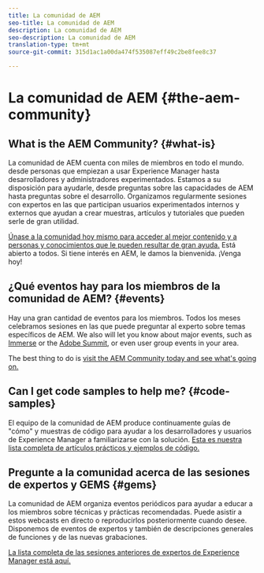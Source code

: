 ```yaml
---
title: La comunidad de AEM
seo-title: La comunidad de AEM
description: La comunidad de AEM
seo-description: La comunidad de AEM
translation-type: tm+mt
source-git-commit: 315d1ac1a00da474f535087eff49c2be8fee8c37

---
```



# La comunidad de AEM {#the-aem-community}

## What is the AEM Community? {#what-is}

La comunidad de AEM cuenta con miles de miembros en todo el mundo. desde personas que empiezan a usar Experience Manager hasta desarrolladores y administradores experimentados.  Estamos a su disposición para ayudarle, desde preguntas sobre las capacidades de AEM hasta preguntas sobre el desarrollo. Organizamos regularmente sesiones con expertos en las que participan usuarios experimentados internos y externos que ayudan a crear muestras, artículos y tutoriales que pueden serle de gran utilidad.

[Únase a la comunidad hoy mismo para acceder al mejor contenido y a personas y conocimientos que le pueden resultar de gran ayuda.](https://forums.adobe.com/community/experience-cloud/marketing-cloud/experience-manager) Está abierto a todos. Si tiene interés en AEM, le damos la bienvenida. ¡Venga hoy!

## ¿Qué eventos hay para los miembros de la comunidad de AEM? {#events}

Hay una gran cantidad de eventos para los miembros. Todos los meses celebramos sesiones en las que puede preguntar al experto sobre temas específicos de AEM. We also will let you know about major events, such as [Immerse](http://help-forums.adobe.com/content/adobeforums/en/experience-manager-forum/adobe-experience-manager.topic.html/forum__fb7p-the_immerseagendai.html) or the [Adobe Summit](http://summit.adobe.com/na/?promoid=6JMR7JQY&mv=other), or even user group events in your area.

The best thing to do is [visit the AEM Community today and see what&#39;s going on.](http://help-forums.adobe.com/content/adobeforums/en/experience-manager-forum/adobe-experience-manager.html)

## Can I get code samples to help me? {#code-samples}

El equipo de la comunidad de AEM produce continuamente guías de &quot;cómo&quot; y muestras de código para ayudar a los desarrolladores y usuarios de Experience Manager a familiarizarse con la solución. [Esta es nuestra lista completa de artículos prácticos y ejemplos de código.](https://helpx.adobe.com/experience-manager/topics/how-to.html)

## Pregunte a la comunidad acerca de las sesiones de expertos y GEMS {#gems}

La comunidad de AEM organiza eventos periódicos para ayudar a educar a los miembros sobre técnicas y prácticas recomendadas. Puede asistir a estos webcasts en directo o reproducirlos posteriormente cuando desee. Disponemos de eventos de expertos y también de descripciones generales de funciones y de las nuevas grabaciones.

[La lista completa de las sesiones anteriores de expertos de Experience Manager está aquí.](https://helpx.adobe.com/experience-manager/kt/eseminars/ask-the-expert/atace-index.html)
